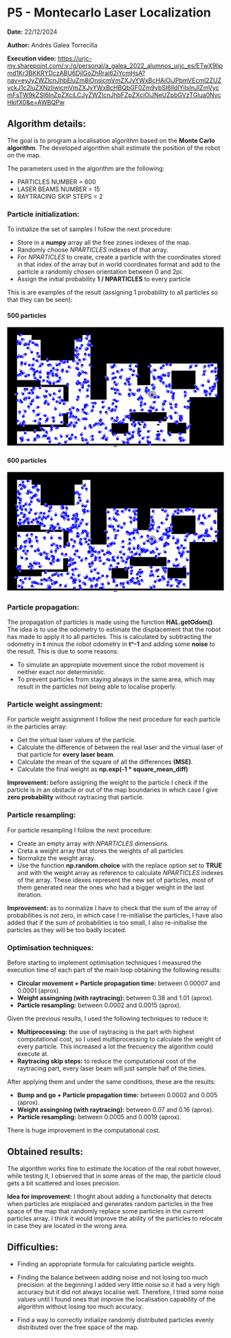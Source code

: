 # P5 - Montecarlo Laser Localization
**Date:** 22/12/2024

**Author:** Andrés Galea Torrecilla

**Execution video:** https://urjc-my.sharepoint.com/:v:/g/personal/a_galea_2022_alumnos_urjc_es/ETwX9lipmd1Kr3BKKRYDczABU6DjlGoZhRrai62iYcmHsA?nav=eyJyZWZlcnJhbEluZm8iOnsicmVmZXJyYWxBcHAiOiJPbmVEcml2ZUZvckJ1c2luZXNzIiwicmVmZXJyYWxBcHBQbGF0Zm9ybSI6IldlYiIsInJlZmVycmFsTW9kZSI6InZpZXciLCJyZWZlcnJhbFZpZXciOiJNeUZpbGVzTGlua0NvcHkifX0&e=AWBQPw

## Algorithm details:
The goal is to program a localisation algorithm based on the **Monte Carlo algorithm**. The developed algorithm shall estimate the position of the robot on the map.

The parameters used in the algorithm are the following:
- PARTICLES NUMBER = 600
- LASER BEAMS NUMBER = 15
- RAYTRACING SKIP STEPS = 2

### Particle initialization:
To initialize the set of samples I follow the next procedure:
- Store in a **numpy** array all the free zones indexes of the map.
- Randomly choose *NPARTICLES* indexes of that array.
- For *NPARTICLES* to create, create a particle with the coordinates stored in that index of the array but in world coordinates format and add to the particle a randomly chosen orientation between 0 and 2pi.
- Assign the initial probability **1 / NPARTICLES** to every particle

This is are examples of the result (assigning 1 probability to all particles so that they can be seen):
#### 500 particles
![500 particles initialization result](500particles.png)
#### 600 particles
![600 particles initialization result](600particles.png)

### Particle propagation:
The propagation of particles is made using the function **HAL.getOdom()**. The idea is to use the odometry to estimate the displacement that the robot has made to apply it to all particles.
This is calculated by subtracting the odometry in **t** minus the robot odometry in **t^-1** and adding some **noise** to the result. This is due to some reasons:
- To simulate an appropiate movement since the robot movement is neither exact nor deterministic.
- To prevent particles from staying always in the same area, which may result in the particles not being able to localise properly.

### Particle weight assingment:
For particle weight assignment I follow the next procedure for each particle in the particles array:
- Get the virtual laser values of the particle.
- Calculate the difference of between the real laser and the virtual laser of that particle for **every laser beam**.
- Calculate the mean of the square of all the differences **(MSE)**.
- Calculate the final weight as **np.exp(-1 * square_mean_diff)**

**Improvement:** before assigning the weight to the particle I check if the particle is in an obstacle or out of the map boundaries in which case I give **zero probability** without raytracing that particle.

### Particle resampling:
For particle resampling I follow the next procedure:
- Create an empty array with *NPARTICLES* dimensions.
- Creta a weight array that stores the weights of all particles.
- Normalize the weight array.
- Use the function **np.random.choice** with the replace option set to **TRUE** and with the weight array as reference to calculate *NPARTICLES* indexes of the array. These idexes represent the new set of particles, most of them generated near the ones who had a bigger weight in the last iteration.

**Improvement:** as to normalize I have to check that the sum of the array of probabilities is not zero, in which case I re-initialise the particles, I have also added that if the sum of probabilities is too small, I also re-initialise the particles as they will be too badly located.

### Optimisation techniques:
Before starting to implement optimisation techniques I measured the execution time of each part of the main loop obtaining the following results:
- **Circular movement + Particle propagation time:** between 0.00007 and 0.0001 (aprox).
- **Weight assingning (with raytracing):** between 0.38 and 1.01 (aprox).
- **Particle resampling:** between 0.0002 and 0.0015 (aprox).

Given the previous results, I used the following techniques to reduce it:
- **Multiprocessing:** the use of raytracing is the part with highest computational cost, so I used multiprocessing to calculate the weight of every particle. This increased a lot the frecuency the algorithm could execute at.
- **Raytracing skip steps:** to reduce the computational cost of the raytracing part, every laser beam will just sample half of the times.

After applying them and under the same conditions, these are the results:
- **Bump and go + Particle propagation time:** between 0.0002 and 0.005 (aprox).
- **Weight assingning (with raytracing):** between 0.07 and 0.16 (aprox).
- **Particle resampling:** between 0.0005 and 0.0019 (aprox).

There is huge improvement in the computational cost.

## Obtained results:
The algorithm works fine to estimate the location of the real robot however, while testing it, I observed that in some areas of the map, the particle cloud gets a bit scattered and loses precision.

**Idea for improvement:** I thoght about adding a functionality that detects when particles are misplaced and generates random particles in the free space of the map that randomly replace some particles in the current particles array. I think it would improve the ability of the particles to relocate in case they are located in the wrong area.

## Difficulties:

  - Finding an appropriate formula for calculating particle weights.

  - Finding the balance between adding noise and not losing too much precision: at the beginning I added very little noise so it had a very high accuracy but it did not always localise well. Therefore, I tried some noise values until I found ones that improve the localisation capability of the algorithm without losing too much accuracy.

  - Find a way to correctly initialize randomly distributed particles evenly distributed over the free space of the map.
